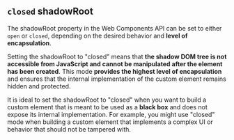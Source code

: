 ## `closed` shadowRoot

The shadowRoot property in the Web Components API can be set to either `open` or `closed`, depending on the desired behavior and **level of encapsulation**.

Setting the shadowRoot to "closed" means that **the shadow DOM tree is not accessible from JavaScript and cannot be manipulated after the element has been created**. 
This mode **provides the highest level of encapsulation** and ensures that the internal implementation of the custom element remains hidden and protected.

It is ideal to set the shadowRoot to "closed" when you want to build a custom element that is meant to be used as a **black box** and does not expose its internal implementation. For example, you might use "closed" mode when building a custom element that implements a complex UI or behavior that should not be tampered with.